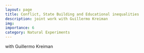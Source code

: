 ```yaml
---
layout: page
title: Conflict, State Building and Educational inequalities
description: joint work with Guillermo Kreiman
img:
importance: 6
category: Natural Experiments
---
```


with Guillermo Kreiman

